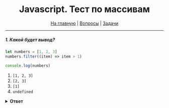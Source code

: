 <div align="center">

<h1>Javascript. Тест по массивам</h1>

<a href="https://github.com/dollaween/javascript-tests">На главную</a> | <a href="https://github.com/dollaween/javascript-questions">Вопросы</a> | <a href="https://github.com/dollaween/javascript-tasks">Задачи</a>

</div>

---

##### 1. Какой будет вывод?

```javascript
let numbers = [1, 2, 3]
numbers.filter((item) => item > 1)

console.log(numbers)
```

1. `[1, 2, 3]`
2. `[2, 3]`
3. `[1]`
4. `undefined`

<details><summary><b>Ответ</b></summary>
<p>

**Ответ:** `1`

Метод `filter()` создает новый массив со всеми элементами, прошедшими проверку. Но не изменяет исходный массив, поэтому массив `numbers` такой же, каким был изначально.

</p>
</details>
